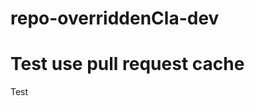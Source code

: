 # repo-overriddenCla-dev



































# Test use pull request cache


































Test
